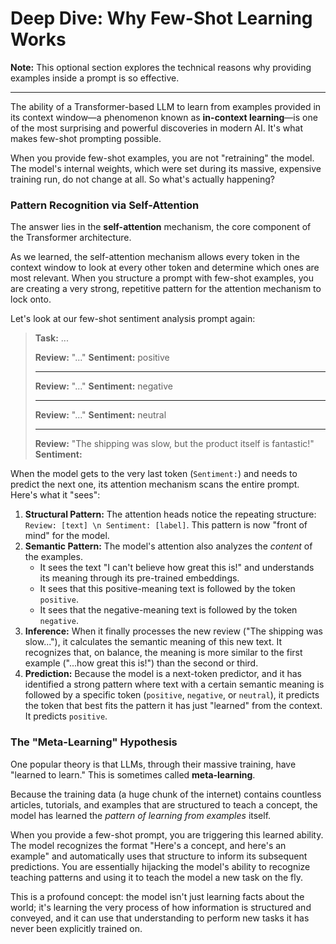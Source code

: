 # Deep Dive: Why Few-Shot Learning Works

**Note:** This optional section explores the technical reasons why providing examples inside a prompt is so effective.

---

The ability of a Transformer-based LLM to learn from examples provided in its context window—a phenomenon known as **in-context learning**—is one of the most surprising and powerful discoveries in modern AI. It's what makes few-shot prompting possible.

When you provide few-shot examples, you are not "retraining" the model. The model's internal weights, which were set during its massive, expensive training run, do not change at all. So what's actually happening?

### Pattern Recognition via Self-Attention

The answer lies in the **self-attention** mechanism, the core component of the Transformer architecture.

As we learned, the self-attention mechanism allows every token in the context window to look at every other token and determine which ones are most relevant. When you structure a prompt with few-shot examples, you are creating a very strong, repetitive pattern for the attention mechanism to lock onto.

Let's look at our few-shot sentiment analysis prompt again:

> **Task:** ...
>
> **Review:** "..."
> **Sentiment:** positive
>
> ---
>
> **Review:** "..."
> **Sentiment:** negative
>
> ---
>
> **Review:** "..."
> **Sentiment:** neutral
>
> ---
>
> **Review:** "The shipping was slow, but the product itself is fantastic!"
> **Sentiment:**

When the model gets to the very last token (`Sentiment:`) and needs to predict the next one, its attention mechanism scans the entire prompt. Here's what it "sees":

1.  **Structural Pattern:** The attention heads notice the repeating structure: `Review: [text] \n Sentiment: [label]`. This pattern is now "front of mind" for the model.
2.  **Semantic Pattern:** The model's attention also analyzes the *content* of the examples.
    *   It sees the text "I can't believe how great this is!" and understands its meaning through its pre-trained embeddings.
    *   It sees that this positive-meaning text is followed by the token `positive`.
    *   It sees that the negative-meaning text is followed by the token `negative`.
3.  **Inference:** When it finally processes the new review ("The shipping was slow..."), it calculates the semantic meaning of this new text. It recognizes that, on balance, the meaning is more similar to the first example ("...how great this is!") than the second or third.
4.  **Prediction:** Because the model is a next-token predictor, and it has identified a strong pattern where text with a certain semantic meaning is followed by a specific token (`positive`, `negative`, or `neutral`), it predicts the token that best fits the pattern it has just "learned" from the context. It predicts `positive`.

### The "Meta-Learning" Hypothesis

One popular theory is that LLMs, through their massive training, have "learned to learn." This is sometimes called **meta-learning**.

Because the training data (a huge chunk of the internet) contains countless articles, tutorials, and examples that are structured to teach a concept, the model has learned the *pattern of learning from examples* itself.

When you provide a few-shot prompt, you are triggering this learned ability. The model recognizes the format "Here's a concept, and here's an example" and automatically uses that structure to inform its subsequent predictions. You are essentially hijacking the model's ability to recognize teaching patterns and using it to teach the model a new task on the fly.

This is a profound concept: the model isn't just learning facts about the world; it's learning the very process of how information is structured and conveyed, and it can use that understanding to perform new tasks it has never been explicitly trained on.
